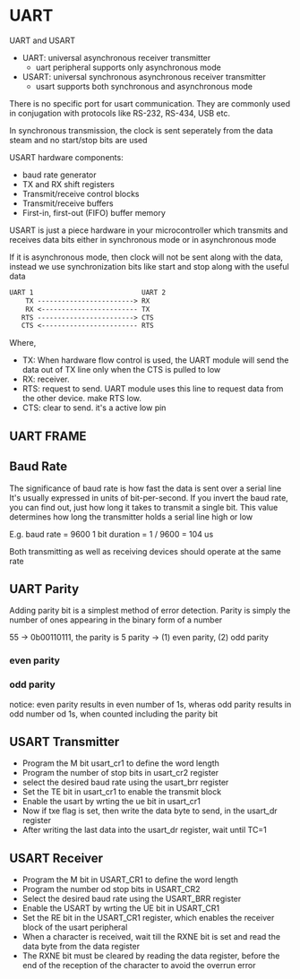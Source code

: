 # UART
UART and USART
- UART: universal asynchronous receiver transmitter
  - uart peripheral supports only asynchronous mode
- USART: universal synchronous asynchronous receiver transmitter
  - usart supports both synchronous and asynchronous mode

There is no specific port for usart communication. 
They are commonly used in conjugation with protocols like
RS-232, RS-434, USB etc.

In synchronous transmission, the clock is sent seperately from
the data steam and no start/stop bits are used

USART hardware components:
- baud rate generator
- TX and RX shift registers
- Transmit/receive control blocks
- Transmit/receive buffers
- First-in, first-out (FIFO) buffer memory

USART is just a piece hardware in your microcontroller which
transmits and receives data bits either in synchronous mode or in
asynchronous mode

If it is asynchronous mode, then clock will not be sent along with
the data, instead we use synchronization bits like start and stop
along with the useful data

```txt
UART 1                           UART 2
    TX ------------------------> RX
    RX <------------------------ TX
   RTS ------------------------> CTS
   CTS <------------------------ RTS
```
Where,
- TX: When hardware flow control is used, 
      the UART module will send the data out of TX line 
      only when the CTS is pulled to low
- RX: receiver.
- RTS: request to send. UART module uses this line to 
       request data from the other device. make RTS low.
- CTS: clear to send. it's a active low pin

## UART FRAME

## Baud Rate
The significance of baud rate is how fast the data is sent over a serial line
It's usually expressed in units of bit-per-second. If you invert the baud rate,
you can find out, just how long it takes to transmit a single bit.
This value determines how long the transmitter holds a serial line high or low

E.g. baud rate = 9600
1 bit duration = 1 / 9600 = 104 us

Both transmitting as well as receiving devices should operate at the same rate

## UART Parity
Adding parity bit is a simplest method of error detection. Parity is simply the
number of ones appearing in the binary form of a number

55 -> 0b00110111, the parity is 5
parity -> (1) even parity, (2) odd parity

### even parity

### odd parity


notice: even parity results in even number of 1s, wheras odd parity results in odd
number od 1s, when counted including the parity bit

## USART Transmitter
- Program the M bit usart_cr1 to define the word length
- Program the number of stop bits in usart_cr2 register
- select the desired baud rate using the usart_brr register
- Set the TE bit in usart_cr1 to enable the transmit block
- Enable the usart by wrting the ue bit in usart_cr1
- Now if txe flag is set, then write the data byte to send, in the usart_dr register
- After writing the last data into the usart_dr register, wait until TC=1

## USART Receiver
- Program the M bit in USART_CR1 to define the word length
- Program the number od stop bits in USART_CR2
- Select the desired baud rate using the USART_BRR register
- Enable the USART by wrting the UE bit in USART_CR1
- Set the RE bit in the USART_CR1 register, which enables the receiver block of the usart peripheral
- When a character is received, wait till the RXNE bit is set and read the data byte from the data register
- The RXNE bit must be cleared by reading the data register, 
  before the end of the reception of the character to avoid the overrun error


